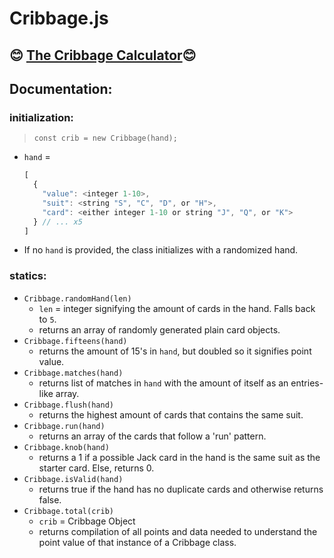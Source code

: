 # Cribbage.js

## 😊 [The Cribbage Calculator](https://ethanthatonekid.github.io/math/cribbage/demo)😊

## Documentation:
### initialization:
> `const crib = new Cribbage(hand);`
* `hand` =
  ```javascript
  [
    {
      "value": <integer 1-10>,
      "suit": <string "S", "C", "D", or "H">,
      "card": <either integer 1-10 or string "J", "Q", or "K">
    } // ... x5
  ]
  ```
* If no `hand` is provided, the class initializes with a randomized hand.
### statics:
* `Cribbage.randomHand(len)`
  * `len` = integer signifying the amount of cards in the hand. Falls back to `5`.
  * returns an array of randomly generated plain card objects.
* `Cribbage.fifteens(hand)`
  * returns the amount of 15's in `hand`, but doubled so it signifies point value.
* `Cribbage.matches(hand)`
  * returns list of matches in `hand` with the amount of itself as an entries-like array.
* `Cribbage.flush(hand)`
  * returns the highest amount of cards that contains the same suit.
* `Cribbage.run(hand)`
  * returns an array of the cards that follow a 'run' pattern.
* `Cribbage.knob(hand)`
  * returns a 1 if a possible Jack card in the hand is the same suit as the starter card. Else, returns 0.
* `Cribbage.isValid(hand)`
  * returns true if the hand has no duplicate cards and otherwise returns false.
* `Cribbage.total(crib)`
  * `crib` = Cribbage Object
  * returns compilation of all points and data needed to understand the point value of that instance of a Cribbage class.
